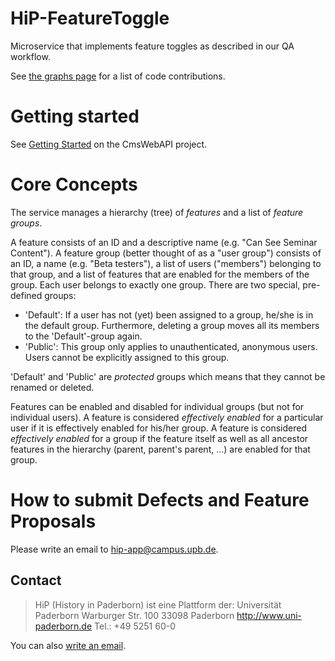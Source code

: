 # HiP-FeatureToggle

Microservice that implements feature toggles as described in our QA workflow.

See [the graphs page](https://github.com/HiP-App/HiP-CmsWebApi/graphs/contributors) 
for a list of code contributions.

# Getting started

See [Getting Started](https://github.com/HiP-App/HiP-CmsWebApi#getting-started) on the CmsWebAPI project.

# Core Concepts

The service manages a hierarchy (tree) of *features* and a list of *feature groups*.

A feature consists of an ID and a descriptive name (e.g. "Can See Seminar Content"). A feature group (better thought of as a "user group") consists of an ID, a name (e.g. "Beta testers"), a list of users ("members") belonging to that group, and a list of features that are enabled for the members of the group. Each user belongs to exactly one group. There are two special, pre-defined groups:

* 'Default': If a user has not (yet) been assigned to a group, he/she is in the default group. Furthermore, deleting a group moves all its members to the 'Default'-group again.
* 'Public': This group only applies to unauthenticated, anonymous users. Users cannot be explicitly assigned to this group.

'Default' and 'Public' are *protected* groups which means that they cannot be renamed or deleted.

Features can be enabled and disabled for individual groups (but not for individual users). A feature is considered *effectively enabled* for a particular user if it is effectively enabled for his/her group. A feature is considered *effectively enabled* for a group if the feature itself as well as all ancestor features in the hierarchy (parent, parent's parent, ...) are enabled for that group.

# How to submit Defects and Feature Proposals

Please write an email to [hip-app@campus.upb.de](mailto:hip-app@campus.upb.de).

## Contact

> HiP (History in Paderborn) ist eine Plattform der:
> Universität Paderborn
> Warburger Str. 100
> 33098 Paderborn
> http://www.uni-paderborn.de
> Tel.: +49 5251 60-0

You can also [write an email](mailto:hip-app@campus.upb.de).
